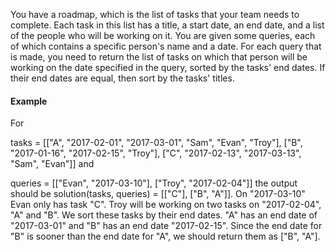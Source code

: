 You have a roadmap, which is the list of tasks that your team needs to complete. Each task in this list has a title, a start date, an end date, and a list of the people who will be working on it. You are given some queries, each of which contains a specific person's name and a date. For each query that is made, you need to return the list of tasks on which that person will be working on the date specified in the query, sorted by the tasks' end dates. If their end dates are equal, then sort by the tasks' titles.

#### Example

For

tasks =
[["A", "2017-02-01", "2017-03-01", "Sam", "Evan", "Troy"],
 ["B", "2017-01-16", "2017-02-15", "Troy"],
 ["C", "2017-02-13", "2017-03-13", "Sam", "Evan"]]
and

queries =
[["Evan", "2017-03-10"],
 ["Troy", "2017-02-04"]]
the output should be
solution(tasks, queries) = [["C"], ["B", "A"]].
On "2017-03-10" Evan only has task "C".
Troy will be working on two tasks on "2017-02-04", "A" and "B". We sort these tasks by their end dates. "A" has an end date of "2017-03-01" and "B" has an end date "2017-02-15". Since the end date for "B" is sooner than the end date for "A", we should return them as ["B", "A"].